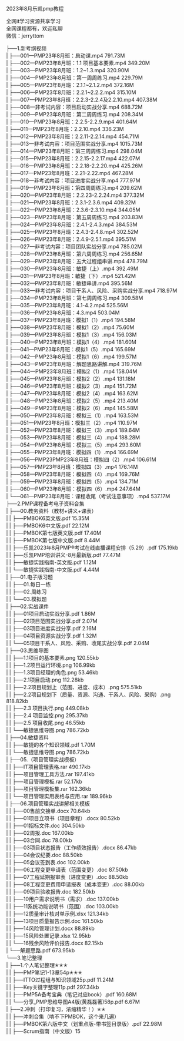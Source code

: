 2023年8月乐凯pmp教程

全网it学习资源共享学习<br>全网课程都有，欢迎私聊<br>微信：jerryttom<br>

├──1.新考纲视频<br> | ├──001—PMP23年8月班：启动课.mp4 791.73M<br> | ├──002—PMP23年8月班：1.1 项目基本要素.mp4 349.20M<br> | ├──003—PMP23年8月班：1.2~1.3.mp4 320.90M<br> | ├──004—PMP23年8月班：第一周周练习.mp4 229.79M<br> | ├──005—PMP23年8月班：2.1.1~2.1.2.mp4 372.16M<br> | ├──006—PMP23年8月班：2.2.1~2.2.2.mp4 315.10M<br> | ├──007—PMP23年8月班：2.2.3-2.2.4及2.2.10.mp4 407.38M<br> | ├──008—非考试内容：项目启动实战分享.mp4 688.72M<br> | ├──009—PMP23年8月班：第二周周练习.mp4 208.34M<br> | ├──010—PMP23年8月班：2.2.5-2.2.9.mp4 401.64M<br> | ├──011—PMP23年8月班：2.2.10.mp4 336.23M<br> | ├──012—PMP23年8月班：2.2.11-2.2.14.mp4 454.71M<br> | ├──013—非考试内容：项目范围实战分享.mp4 1015.73M<br> | ├──014—PMP23年8月班：第三周周练习.mp4 298.04M<br> | ├──015—PMP23年8月班：2.2.15-2.2.17.mp4 422.07M<br> | ├──016—PMP23年8月班：2.2.18-2.2.20.mp4 425.26M<br> | ├──017—PMP23年8月班：2.21-2.22.mp4 467.28M<br> | ├──018—非考试内容：项目进度实战分享.mp4 777.97M<br> | ├──019—PMP23年8月班：第四周周练习.mp4 209.62M<br> | ├──020—PMP23年8月班：2.2.23-2.2.24.mp4 377.32M<br> | ├──021—PMP23年8月班：2.3.1-2.3.6.mp4 409.32M<br> | ├──022—PMP23年8月班：2.3.6-2.3.10.mp4 344.05M<br> | ├──023—PMP23年8月班：第五周周练习.mp4 203.83M<br> | ├──024—PMP23年8月班：2.4.1-2.4.3.mp4 384.53M<br> | ├──025—PMP23年8月班：2.4.3-2.4.8.mp4 302.52M<br> | ├──026—PMP23年8月班：2.4.9-2.5.1.mp4 395.51M<br> | ├──027—非考试内容：项目团队实战分享.mp4 785.02M<br> | ├──028—PMP23年8月班：第六周周练习.mp4 256.65M<br> | ├──029—PMP23年8月班：五大过程组串讲.mp4 478.79M<br> | ├──030—PMP23年8月班：敏捷（上）.mp4 392.49M<br> | ├──031—PMP23年8月班：敏捷（下）.mp4 521.42M<br> | ├──032—PMP23年8月班：敏捷串讲.mp4 395.56M<br> | ├──033—非考试内容：项目干系人、风险、采购实战分享.mp4 718.97M<br> | ├──034—PMP23年8月班：第七周周练习.mp4 309.58M<br> | ├──035—PMP23年8月班：4.1-4.2.mp4 525.56M<br> | ├──036—PMP23年8月班：4.3.mp4 503.04M<br> | ├──037—PMP23年8月班：模拟1（1）.mp4 194.58M<br> | ├──038—PMP23年8月班：模拟1（2）.mp4 75.60M<br> | ├──039—PMP23年8月班：模拟1（3）.mp4 156.03M<br> | ├──040—PMP23年8月班：模拟1（4）.mp4 181.60M<br> | ├──041—PMP23年8月班：模拟1（5）.mp4 165.69M<br> | ├──042—PMP23年8月班：模拟1（6）.mp4 199.57M<br> | ├──043—PMP23年8月班：解题思路讲解.mp4 319.76M<br> | ├──044—PMP23年8月班：模拟2（1）.mp4 158.04M<br> | ├──045—PMP23年8月班：模拟2（2）.mp4 131.18M<br> | ├──046—PMP23年8月班：模拟2（3）.mp4 151.72M<br> | ├──047—PMP23年8月班：模拟2（4）.mp4 163.62M<br> | ├──048—PMP23年8月班：模拟2（5）.mp4 213.40M<br> | ├──049—PMP23年8月班：模拟2（6）.mp4 145.58M<br> | ├──050—PMP23年8月班：模拟三（1）.mp4 163.53M<br> | ├──051—PMP23年8月班：模拟三（2）.mp4 110.97M<br> | ├──052—PMP23年8月班：模拟三（3）.mp4 189.64M<br> | ├──053—PMP23年8月班：模拟三（4）.mp4 188.28M<br> | ├──054—PMP23年8月班：模拟三（5）.mp4 293.60M<br> | ├──055—PMP23年8月班：模拟四（1）.mp4 166.69M<br> | ├──056—PMP23PMP23年8月班：模拟四（2）.mp4 106.61M<br> | ├──057—PMP23年8月班：模拟四（3）.mp4 176.14M<br> | ├──058—PMP23年8月班：模拟四（4）.mp4 169.76M<br> | ├──059—PMP23年8月班：模拟四（5）.mp4 134.71M<br> | ├──060—PMP23年8月班：模拟四（6）.mp4 247.64M<br> | └──061—PMP23年8月班：课程收尾（考试注意事项）.mp4 537.17M<br> ├──2.PMP课程备考电子资料合集<br> | ├──00.教务资料（教材+讲义+课表）<br> | | ├──PMBOK6英文版.pdf 15.35M<br> | | ├──PMBOK6中文版.pdf 22.12M<br> | | ├──PMBOK第七版英文版.pdf 17.40M<br> | | ├──PMBOK第七版中文版.pdf 8.44M<br> | | ├──乐凯2023年8月PMP®考试在线直播课程安排（5.29）.pdf 175.19kb<br> | | ├──乐凯PMP培训讲义-8月最新版.pdf 77.47M<br> | | ├──敏捷实践指南-英文版.pdf 1.12M<br> | | └──敏捷实践指南-中文版.pdf 4.44M<br> | ├──01.电子版习题<br> | | ├──01.每日一练<br> | | ├──02.周练习<br> | | └──03.模拟题<br> | ├──02.实战课件<br> | | ├──01项目启动实战分享.pdf 1.86M<br> | | ├──02项目范围实战分享.pdf 2.07M<br> | | ├──03项目进度实战分享.pdf 2.16M<br> | | ├──04项目资源实战分享.pdf 1.32M<br> | | └──05项目干系人、风险、采购、收尾实战分享.pdf 2.04M<br> | ├──03.思维导图<br> | | ├──1.1项目的基本要素.png 120.55kb<br> | | ├──1.2项目运行环境.png 106.99kb<br> | | ├──1.3项目经理的角色.png 53.46kb<br> | | ├──2.1项目启动.png 112.28kb<br> | | ├──2.2项目规划上（范围、进度、成本）.png 575.51kb<br> | | ├──2.2项目规划下（质量、资源、沟通、干系人、风险、采购）.png 818.82kb<br> | | ├──2.3 项目执行.png 449.08kb<br> | | ├──2.4 项目监控.png 295.37kb<br> | | ├──2.5 项目收尾.png 46.55kb<br> | | └──敏捷思维导图.png 786.72kb<br> | ├──04.敏捷资料<br> | | ├──敏捷的各个知识领域.pdf 1.70M<br> | | └──敏捷思维导图.png 786.72kb<br> | ├──05.（项目管理实战模板）<br> | | ├──IT项目管理表格.rar 490.17kb<br> | | ├──项目管理工具方法.rar 197.41kb<br> | | ├──项目管理模板.rar 52.17kb<br> | | ├──项目管理模板集.rar 162.36kb<br> | | └──项目管理实用表格与应用.rar 189.96kb<br> | ├──06.项目管理实战讲解相关模板<br> | | ├──00售前交接单.docx 70.64kb<br> | | ├──01项目立项书（项目章程）.docx 80.52kb<br> | | ├──01招标文件.doc 304.50kb<br> | | ├──02周报.doc 167.00kb<br> | | ├──03合同.doc 78.00kb<br> | | ├──03项目状态报告（工作绩效报告）.docx 86.47kb<br> | | ├──04会议纪要.doc 88.50kb<br> | | ├──05会议签到表.doc 102.00kb<br> | | ├──06工程变更申请表（范围变更）.doc 87.50kb<br> | | ├──07工程延期报审表（进度变更）.doc 88.50kb<br> | | ├──08工程变更费用申请报表（成本变更）.doc 88.00kb<br> | | ├──09项目验收报告.doc 182.50kb<br> | | ├──10用户需求说明书（需求）.doc 137.00kb<br> | | ├──11系统功能说明书（范围）.doc 103.00kb<br> | | ├──12质量审计核对单示例.xlsx 121.34kb<br> | | ├──13项目质量报告示例.doc 161.50kb<br> | | ├──14风险管理计划.docx 88.89kb<br> | | ├──15风险处置记录.xlsx 12.95kb<br> | | └──16残余风险评价报告.docx 82.15kb<br> | └──解题思路.pdf 673.95kb<br> └──3.笔记整理<br> | ├──1.个人笔记整理✭✭✭<br> | | ├──PMP笔记1-13章54p✭✭✭<br> | | ├──ITTO过程组与知识领域25p.pdf 11.24M<br> | | ├──Key关键字整理11p.pdf 297.34kb<br> | | ├──PMP5A备考宝典（笔记对应book）.pdf 160.68M<br> | | └──分享_PMP思维导图A4版(黄磊磊著)58p.pdf 6.67M<br> | ├──2.冲刺（打印复习，浓缩精华！）✭✭<br> | | ├──冲刺合集（啃不下PMBOK，这个来几遍）<br> | | ├──PMBOK第六版中文（划重点版-带书签目录版）.pdf 22.98M<br> | | ├──Scrum指南（中文版）15